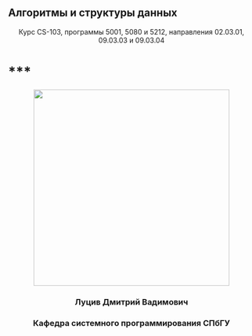 ﻿<h2>Алгоритмы и структуры данных</h2>
<p style="text-align: center;">Курс CS-103, программы 5001, 5080 и 5212, направления 02.03.01, 09.03.03 и 09.03.04</p>
<h1 id="__slides-title__">***</h1>
<p style="text-align: center;"><img src="media/images/spbu-logo.svg" alt="" style="width: 400px;" /></p>
<h3 id="__slides-author__" style="text-align: center;">Луцив Дмитрий Вадимович</h3>
<h3 style="text-align: center;">Кафедра системного программирования СПбГУ</h3>
<!-- [PDF](?print-pdf) -->
